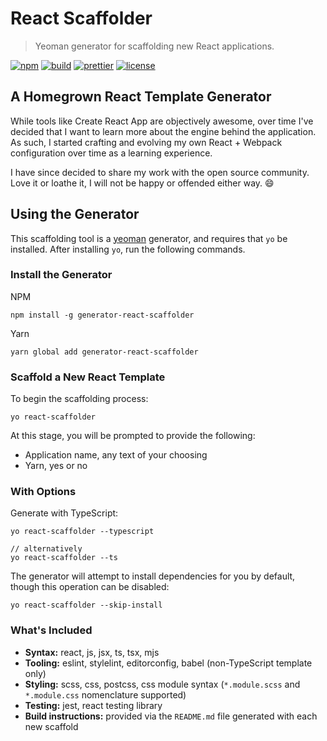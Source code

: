 # React Scaffolder
> Yeoman generator for scaffolding new React applications.

[![npm](https://img.shields.io/npm/v/generator-react-scaffolder.svg)](https://www.npmjs.com/package/generator-react-scaffolder)
[![build](https://github.com/dzervoudakes/react-scaffolder/workflows/Build%20and%20Test/badge.svg)](https://github.com/dzervoudakes/react-scaffolder/actions)
[![prettier](https://img.shields.io/badge/code_style-prettier-ff69b4.svg)](https://prettier.io/)
[![license](https://img.shields.io/badge/License-MIT-green.svg)](https://github.com/dzervoudakes/react-scaffolder/blob/main/LICENSE)

## A Homegrown React Template Generator

While tools like Create React App are objectively awesome, over time I've decided that I want to learn more about the engine behind the application. As such, I started crafting and evolving my own React + Webpack configuration over time as a learning experience.

I have since decided to share my work with the open source community. Love it or loathe it, I will not be happy or offended either way. 😄

## Using the Generator

This scaffolding tool is a [yeoman](https://yeoman.io/) generator, and requires that `yo` be installed. After installing `yo`, run the following commands.

### Install the Generator

NPM

```
npm install -g generator-react-scaffolder
```

Yarn

```
yarn global add generator-react-scaffolder
```

### Scaffold a New React Template

To begin the scaffolding process:

```
yo react-scaffolder
```

At this stage, you will be prompted to provide the following:
- Application name, any text of your choosing
- Yarn, yes or no

### With Options

Generate with TypeScript:

```
yo react-scaffolder --typescript

// alternatively
yo react-scaffolder --ts
```

The generator will attempt to install dependencies for you by default, though this operation can be disabled:

```
yo react-scaffolder --skip-install
```

### What's Included

- **Syntax:** react, js, jsx, ts, tsx, mjs
- **Tooling:** eslint, stylelint, editorconfig, babel (non-TypeScript template only)
- **Styling:** scss, css, postcss, css module syntax (`*.module.scss` and `*.module.css` nomenclature supported)
- **Testing:** jest, react testing library
- **Build instructions:** provided via the `README.md` file generated with each new scaffold

